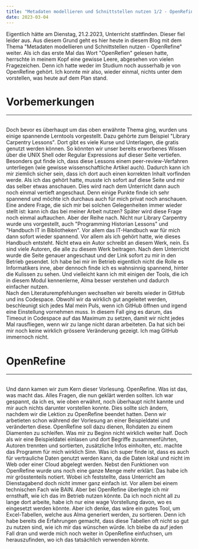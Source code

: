 ```yaml
---
title: "Metadaten modellieren und Schnittstellen nutzen 1/2 - OpenRefine"
date: 2023-03-04
---
```


Eigentlich hätte am Dienstag, 21.2.2023, Unterricht stattfinden. Dieser fiel leider aus. Aus diesem Grund geht es hier heute in diesem Blog mit dem Thema
"Metadaten modellieren und Schnittstellen nutzen - OpenRefine" weiter. 
Als ich das erste Mal das Wort "OpenRefien" gelesen hatte, herrschte in meinem Kopf eine gewisse Leere, abgesehen von vielen Fragezeichen. Denn ich hatte weder
im Studium noch ausserhalb je von OpenRefine gehört. Ich konnte mir also, wieder einmal, nichts unter dem vorstellen, was heute auf dem Plan stand. 

# Vorbemerkungen  
---
<br>
Doch bevor es überhaupt um das oben erwähnte Thema ging, wurden uns einige spannende Lerntools vorgestellt. Dazu gehörte zum Beispiel "Library Carpentry Lessons". 
Dort gibt es viele Kurse und Unterlagen, die gratis genutzt werden können. So könnten wir unser bereits erworbenes Wissen über die UNIX Shell oder Regular Expressions
auf dieser Seite vertiefen. Besonders gut finde ich, dass diese Lessons einem peer-review-Verfahren unterliegen (wie gewisse wissenschaftliche Artikel auch). Dadurch 
kann ich mir ziemlich sicher sein, dass ich dort auch einen korrekten Inhalt vorfinden werde.
Als ich das gehört hatte, musste ich sofort auf diese Seite und mir das selber etwas anschauen. Dies wird nach dem Unterricht dann auch noch einmal vertieft 
angeschaut. Denn einige Punkte finde ich sehr spannend und möchte ich durchaus auch für mich privat noch anschauen. Eine andere Frage, die sich mir bei solchen
Gelegenheiten immer wieder stellt ist: kann ich das bei meiner Arbeit nutzen? Später wird diese Frage noch einmal auftauchen.
Aber der Reihe nach.
Nicht nur Library Carpentry wurde uns vorgestellt, auch "Programming Historian Lessons" und "Handbuch IT in Bibliotheken". Vor allem das IT-Handbuch war für mich 
dann sofort wieder spannend. Vor allem als ich gehört hatte, wie dieses Handbuch entsteht. Nicht etwa ein Autor schreibt an diesem Werk, nein. Es sind viele Autoren, die
alle zu diesem Werk beitragen. Nach dem Unterricht wurde die Seite genauer angeschaut und der Link sofort zu mir in den Betrieb gesendet. Ich habe bei mir im Betrieb eigentlich
nicht die Rolle es Informatikers inne, aber dennoch finde ich es wahnsinnig spannend, hinter die Kulissen zu sehen. Und vielleicht kann ich mit einigen der Tools, die ich
in diesem Modul kennenlerne, Alma besser verstehen und dadurch einfacher nutzen. 
<br>
Nach den Literaturempfehlungen wechselten wir bereits wieder in GitHub und ins Codespace. Obwohl wir da wirklich gut angeleitet werden, beschleunigt sich jedes Mal
mein Puls, wenn ich GitHub öffnen und irgend eine Einstellung vornehmen muss. In diesem Fall ging es darum, das Timeout in Codespace auf das Maximum zu setzen, damit wir nicht
jedes Mal rausfliegen, wenn wir zu lange nicht daran arbeiteten. Da hat sich bei mir noch keine wirklich grössere Veränderung gezeigt. Ich mag GitHub immernoch nicht.
<br>

# OpenRefine
---
<br>
Und dann kamen wir zum Kern dieser Vorlesung. OpenRefine. Was ist das, was macht das. Alles Fragen, die nun geklärt werden sollten. Ich war gespannt, da ich es, wie oben 
erwähnt, noch überhaupt nicht kannte und mir auch nichts darunter vorstellen konnte.
Dies sollte sich ändern, nachdem wir die Lektion zu OpenRefine beendet hatten. Denn wir arbetieten schon während der Vorlesung an einer Beispieldatei und veränderten diese.
OpenRefine soll dazu dienen, Rohdaten zu einem Diamenten zu schleifen. Was mir zu Beginn nicht wirklich weiter half. Doch als wir eine Beispieldatei einlasen und dort
Begriffe zusammenführten, Autoren trennten und sortierten, zusätzliche Infos einholten, etc. machte das Programm für mich wirklich Sinn. Was ich super finde ist, dass es 
auch für vertrauliche Daten genutzt werden kann, da die Daten lokal und nicht im Web oder einer Cloud abgelegt werden. Nebst den Funktionen von OpenRefine wurde uns noch
eine ganze Menge mehr erklärt. Das habe ich mir grösstenteils notiert. Wobei ich feststellte, dass Unterricht am Dienstagabend doch nicht immer ganz einfach ist. Vor allem
bei einem technischen Fach wie BAIN. 
Aber bei OpenRefine überlegte ich mir ernsthaft, wie ich das im Betrieb nutzen könnte. Da ich noch nicht all zu lange dort arbeite, habe ich nur eine wage Vorstellung davon,
wo es eingesetzt werden könnte. Aber ich denke, das wäre ein gutes Tool, um Excel-Tabellen, welche aus Alma generiert werden, zu sortieren. Denn ich habe bereits
die Erfahrungen gemacht, dass diese Tabellen oft nicht so gut zu nutzen sind, wie ich mir das wünschen würde.
Ich bleibe da auf jeden Fall dran und werde mich noch weiter in OpenRefine einfuchsen, um herauszufinden, wo ich das tatsächlich verwenden könnte. 
